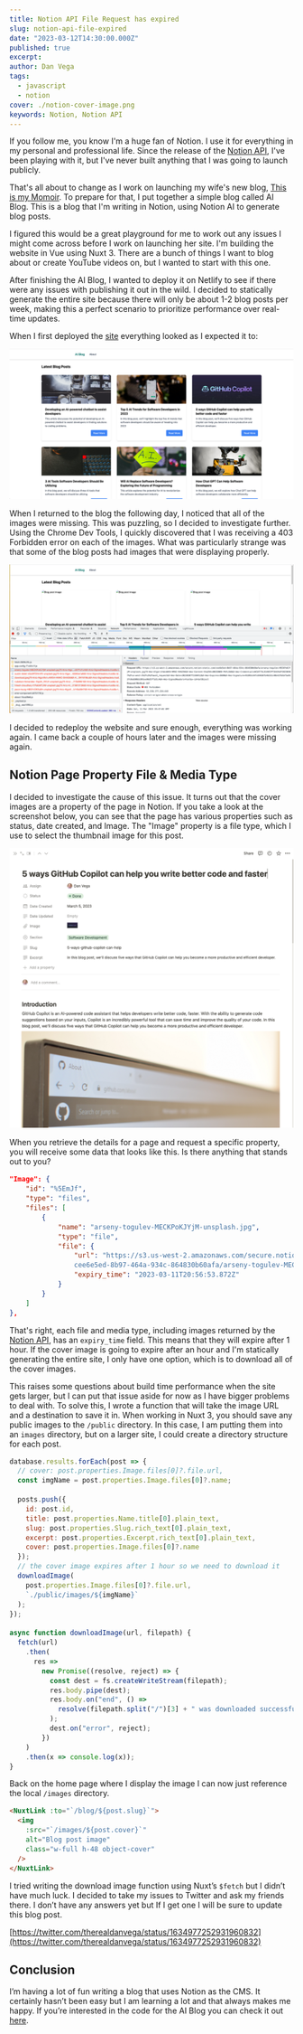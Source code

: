 ```yaml
---
title: Notion API File Request has expired
slug: notion-api-file-expired
date: "2023-03-12T14:30:00.000Z"
published: true
excerpt:
author: Dan Vega
tags:
  - javascript
  - notion
cover: ./notion-cover-image.png
keywords: Notion, Notion API
---
```


If you follow me, you know I'm a huge fan of Notion. I use it for everything in my personal and professional life. Since the release of the [Notion API](https://developers.notion.com/), I've been playing with it, but I've never built anything that I was going to launch publicly.

That's all about to change as I work on launching my wife's new blog, [This is my Momoir](https://www.thisismymomoir.com/). To prepare for that, I put together a simple blog called AI Blog. This is a blog that I'm writing in Notion, using Notion AI to generate blog posts.

I figured this would be a great playground for me to work out any issues I might come across before I work on launching her site. I'm building the website in Vue using Nuxt 3. There are a bunch of things I want to blog about or create YouTube videos on, but I wanted to start with this one.

After finishing the AI Blog, I wanted to deploy it on Netlify to see if there were any issues with publishing it out in the wild. I decided to statically generate the entire site because there will only be about 1-2 blog posts per week, making this a perfect scenario to prioritize performance over real-time updates.

When I first deployed the [site](https://ai-notion-blog.netlify.app/) everything looked as I expected it to:

![API Blog](./api-blog-home.png)

When I returned to the blog the following day, I noticed that all of the images were missing. This was puzzling, so I decided to investigate further. Using the Chrome Dev Tools, I quickly discovered that I was receiving a 403 Forbidden error on each of the images. What was particularly strange was that some of the blog posts had images that were displaying properly.

![Images Missing](./images-missing.png)

I decided to redeploy the website and sure enough, everything was working again. I came back a couple of hours later and the images were missing again.

## Notion Page Property File & Media Type

I decided to investigate the cause of this issue. It turns out that the cover images are a property of the page in Notion. If you take a look at the screenshot below, you can see that the page has various properties such as status, date created, and Image. The "Image" property is a file type, which I use to select the thumbnail image for this post.

![Notion Page Properties](./notion-page-properties.png)

When you retrieve the details for a page and request a specific property, you will receive some data that looks like this. Is there anything that stands out to you?

```json
"Image": {
    "id": "%5EmJf",
    "type": "files",
    "files": [
        {
            "name": "arseny-togulev-MECKPoKJYjM-unsplash.jpg",
            "type": "file",
            "file": {
                "url": "https://s3.us-west-2.amazonaws.com/secure.notion-static.com
                cee6e5ed-8b97-464a-934c-864830b60afa/arseny-togulev-MECKPoKJYjM-unsplash.jpg",
                "expiry_time": "2023-03-11T20:56:53.872Z"
            }
        }
    ]
},
```

That's right, each file and media type, including images returned by the [Notion API](https://developers.notion.com/reference/file-object), has an `expiry_time` field. This means that they will expire after 1 hour. If the cover image is going to expire after an hour and I'm statically generating the entire site, I only have one option, which is to download all of the cover images.

This raises some questions about build time performance when the site gets larger, but I can put that issue aside for now as I have bigger problems to deal with. To solve this, I wrote a function that will take the image URL and a destination to save it in. When working in Nuxt 3, you should save any public images to the `/public` directory. In this case, I am putting them into an `images` directory, but on a larger site, I could create a directory structure for each post.

```javascript
database.results.forEach(post => {
  // cover: post.properties.Image.files[0]?.file.url,
  const imgName = post.properties.Image.files[0]?.name;

  posts.push({
    id: post.id,
    title: post.properties.Name.title[0].plain_text,
    slug: post.properties.Slug.rich_text[0].plain_text,
    excerpt: post.properties.Excerpt.rich_text[0].plain_text,
    cover: post.properties.Image.files[0]?.name
  });
  // the cover image expires after 1 hour so we need to download it
  downloadImage(
    post.properties.Image.files[0]?.file.url,
    `./public/images/${imgName}`
  );
});

async function downloadImage(url, filepath) {
  fetch(url)
    .then(
      res =>
        new Promise((resolve, reject) => {
          const dest = fs.createWriteStream(filepath);
          res.body.pipe(dest);
          res.body.on("end", () =>
            resolve(filepath.split("/")[3] + " was downloaded successfully.")
          );
          dest.on("error", reject);
        })
    )
    .then(x => console.log(x));
}
```

Back on the home page where I display the image I can now just reference the local `/images` directory.

```html
<NuxtLink :to="`/blog/${post.slug}`">
  <img
    :src="`/images/${post.cover}`"
    alt="Blog post image"
    class="w-full h-48 object-cover"
  />
</NuxtLink>
```

I tried writing the download image function using Nuxt’s `$fetch` but I didn’t have much luck. I decided to take my issues to Twitter and ask my friends there. I don’t have any answers yet but If I get one I will be sure to update this blog post.

[https://twitter.com/therealdanvega/status/1634977252931960832](https://twitter.com/therealdanvega/status/1634977252931960832)

## Conclusion

I’m having a lot of fun writing a blog that uses Notion as the CMS. It certainly hasn’t been easy but I am learning a lot and that always makes me happy. If you’re interested in the code for the AI Blog you can check it out [here](https://github.com/danvega/ai-blog).


